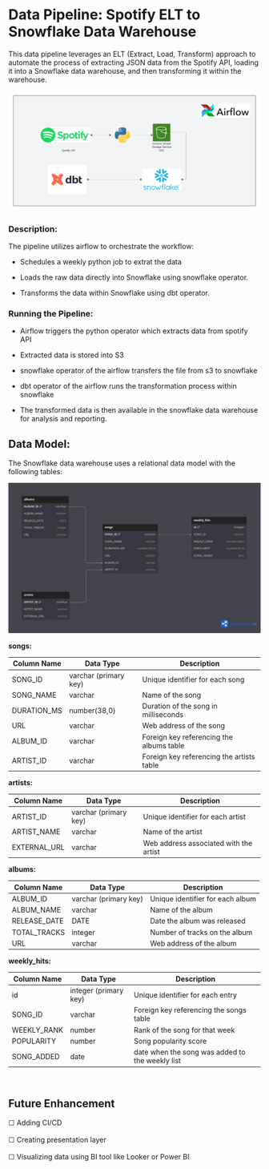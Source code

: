 # Data Pipeline: Spotify ELT to Snowflake Data Warehouse

This data pipeline leverages an ELT (Extract, Load, Transform) approach to automate the process of extracting JSON data from the Spotify API, loading it into a Snowflake data warehouse, and then transforming it within the warehouse.

!["Data Pipeline Architecture"](resources/images/architecture_diagram.png)

### Description:

The pipeline utilizes airflow to orchestrate the workflow:

- Schedules a weekly python job to extrat the data

- Loads the raw data directly into Snowflake using snowflake operator.

- Transforms the data within Snowflake using dbt operator.



### Running the Pipeline:

- Airflow triggers the python operator which extracts data from spotify API 

- Extracted data is stored into S3

- snowflake operator of the airflow transfers the file from s3 to snowflake 

- dbt operator of the airflow runs the transformation process within snowflake

- The transformed data is then available in the snowflake data warehouse for analysis and reporting.

## **Data Model:**

The Snowflake data warehouse uses a relational data model with the following tables:

!["ER Diagram"](resources/images/ER_DIAGRAM.png)

**songs:**

| Column Name | Data Type | Description |
|---|---|---|
| SONG_ID | varchar (primary key) | Unique identifier for each song |
| SONG_NAME | varchar | Name of the song |
| DURATION_MS | number(38,0) | Duration of the song in milliseconds |
| URL | varchar | Web address of the song |
| ALBUM_ID | varchar | Foreign key referencing the albums table |
| ARTIST_ID | varchar | Foreign key referencing the artists table |

**artists:**

| Column Name | Data Type | Description |
|---|---|---|
| ARTIST_ID | varchar (primary key) | Unique identifier for each artist |
| ARTIST_NAME | varchar | Name of the artist |
| EXTERNAL_URL | varchar | Web address associated with the artist |

**albums:**

| Column Name | Data Type | Description |
|---|---|---|
| ALBUM_ID | varchar (primary key) | Unique identifier for each album |
| ALBUM_NAME | varchar | Name of the album |
| RELEASE_DATE | DATE | Date the album was released |
| TOTAL_TRACKS | integer | Number of tracks on the album |
| URL | varchar | Web address of the album |

**weekly_hits:**

| Column Name | Data Type | Description |
|---|---|---|
| id | integer (primary key) | Unique identifier for each entry |
| SONG_ID | varchar | Foreign key referencing the songs table |
| WEEKLY_RANK | number | Rank of the song for that week |
| POPULARITY | number | Song popularity score |
| SONG_ADDED | date | date when the song was added to the weekly list |

 </br > 

## **Future Enhancement**


 &#9744; Adding CI/CD   </br >  </br >
 &#9744;  Creating presentation layer </br >  </br >
 &#9744;   Visualizing data using BI tool like Looker or Power BI  </br >  </br >

